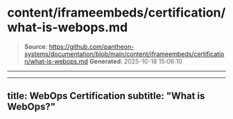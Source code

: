 # content/iframeembeds/certification/what-is-webops.md

> **Source**: https://github.com/pantheon-systems/documentation/blob/main/content/iframeembeds/certification/what-is-webops.md
> **Generated**: 2025-10-18 15:06:10

---

---
title: WebOps Certification
subtitle: "What is WebOps?"
---

<Partial file="certification-guide/what-is-webops.md" />
